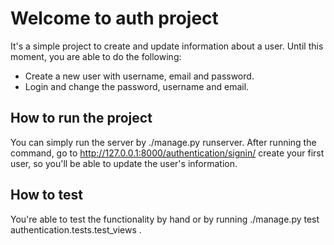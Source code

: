 <h1>Welcome to auth project</h1>

It's a simple project to create and update information about a user.
Until this moment, you are able to do the following:
<ul>
    <li>Create a new user with username, email and password.</li>
    <li>Login and change the password, username  and email.</li>
</ul>
<h2>How to run the project</h2>

You can simply run the server by ./manage.py runserver. After running the command, go to http://127.0.0.1:8000/authentication/signin/ create your first user, so you'll be able to update the user's information.

<h2>How to test</h2>

You're able to test the functionality by hand or by running ./manage.py test authentication.tests.test_views .
